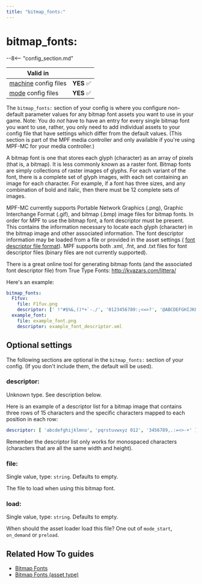 ```yaml
---
title: "bitmap_fonts:"
---
```


# bitmap_fonts:


--8<-- "config_section.md"

| Valid in | |
|-----|:----:|
|[machine](instructions/machine_config.md) config files |**YES** :white_check_mark:|
|[mode](instructions/mode_config.md) config files|**YES** :white_check_mark:|

The `bitmap_fonts:` section of your config is where you configure
non-default parameter values for any bitmap font assets you want to use
in your game. Note: You do *not* have to have an entry for every single
bitmap font you want to use, rather, you only need to add individual
assets to your config file that have settings which differ from the
default values. (This section is part of the MPF media controller and
only available if you're using MPF-MC for your media controller.)

A bitmap font is one that stores each glyph (character) as an array of
pixels (that is, a bitmap). It is less commonly known as a raster font.
Bitmap fonts are simply collections of raster images of glyphs. For each
variant of the font, there is a complete set of glyph images, with each
set containing an image for each character. For example, if a font has
three sizes, and any combination of bold and italic, then there must be
12 complete sets of images.

MPF-MC currently supports Portable Network Graphics (.png), Graphic
Interchange Format (.gif), and bitmap (.bmp) image files for bitmap
fonts. In order for MPF to use the bitmap font, a font descriptor must
be present. This contains the information necessary to locate each glyph
(character) in the bitmap image and other associated information. The
font descriptor information may be loaded from a file or provided in the
asset settings ( [font descriptor file
format](http://www.angelcode.com/products/bmfont/doc/file_format.html)).
MPF supports both .xml, .fnt, and .txt files for font descriptor files
(binary files are not currently supported).

There is a great online tool for generating bitmap fonts (and the
associated font descriptor file) from True Type Fonts:
<http://kvazars.com/littera/>

Here's an example:

``` yaml
bitmap_fonts:
  F1fuv:
    file: F1fuv.png
    descriptor: [' !"#$%&,()*+`-./', '0123456789:;<=>?', '@ABCDEFGHIJKLMNO', 'PQRSTUVWXYZ[\]^_', '''abcdefghijklmno', 'pqrstuvwxyz{|}~ ']
  example_font:
    file: example_font.png
    descriptor: example_font_descriptor.xml
```

## Optional settings

The following sections are optional in the `bitmap_fonts:` section of
your config. (If you don't include them, the default will be used).

### descriptor:

Unknown type. See description below.

Here is an example of a descriptor list for a bitmap image that contains
three rows of 15 characters and the specific characters mapped to each
position in each row:

``` yaml
descriptor: [ 'abcdefghijklmno', 'pqrstuvwxyz 012', '3456789,.:=<>-+' ]
```

Remember the descriptor list only works for monospaced characters
(characters that are all the same width and height).

### file:

Single value, type: `string`. Defaults to empty.

The file to load when using this bitmap font.

### load:

Single value, type: `string`. Defaults to empty.

When should the asset loader load this file? One out of `mode_start`,
`on_demand` or `preload`.

## Related How To guides

* [Bitmap Fonts](../mc/widgets/bitmap_fonts.md)
* [Bitmap Fonts (asset type)](../assets/bitmap_fonts.md)
